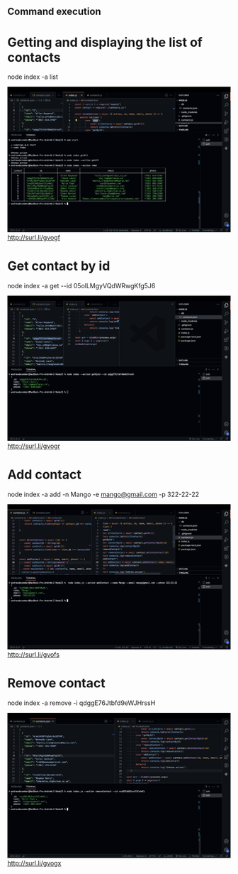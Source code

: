 ## Command execution

# Getting and displaying the list of contacts

node index -a list

![get contacts list to table](./image/all.png)
<br>
http://surl.li/gvogf

# Get contact by id

node index -a get --id 05olLMgyVQdWRwgKfg5J6

![get contact by id](./image/id.png)
<br>
http://surl.li/gvogr

# Add contact

node index -a add -n Mango -e mango@gmail.com -p 322-22-22

![add contact ](./image/add.png)
<br>
http://surl.li/gvofs

# Remove contact

node index -a remove -i qdggE76Jtbfd9eWJHrssH

![remove contact ](./image/remove.png)
<br>
http://surl.li/gvogx
